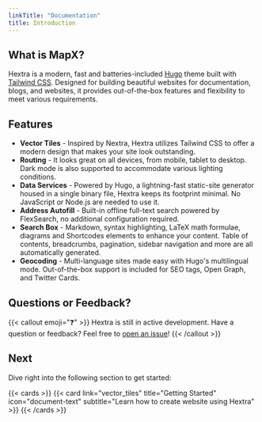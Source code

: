 ```yaml
---
linkTitle: "Documentation"
title: Introduction
---
```



## What is MapX?

Hextra is a modern, fast and batteries-included [Hugo][hugo] theme built with [Tailwind CSS][tailwind-css].
Designed for building beautiful websites for documentation, blogs, and websites, it provides out-of-the-box features and flexibility to meet various requirements.

## Features

- **Vector Tiles** - Inspired by Nextra, Hextra utilizes Tailwind CSS to offer a modern design that makes your site look outstanding.
- **Routing** - It looks great on all devices, from mobile, tablet to desktop. Dark mode is also supported to accommodate various lighting conditions.
- **Data Services** - Powered by Hugo, a lightning-fast static-site generator housed in a single binary file, Hextra keeps its footprint minimal. No JavaScript or Node.js are needed to use it.
- **Address Autofill** - Built-in offline full-text search powered by FlexSearch, no additional configuration required.
- **Search Box** - Markdown, syntax highlighting, LaTeX math formulae, diagrams and Shortcodes elements to enhance your content. Table of contents, breadcrumbs, pagination, sidebar navigation and more are all automatically generated.
- **Geocoding** - Multi-language sites made easy with Hugo's multilingual mode. Out-of-the-box support is included for SEO tags, Open Graph, and Twitter Cards.

## Questions or Feedback?

{{< callout emoji="❓" >}}
  Hextra is still in active development.
  Have a question or feedback? Feel free to [open an issue](https://github.com/imfing/hextra/issues)!
{{< /callout >}}

## Next

Dive right into the following section to get started:

{{< cards >}}
  {{< card link="vector_tiles" title="Getting Started" icon="document-text" subtitle="Learn how to create website using Hextra" >}}
{{< /cards >}}

[hugo]: https://gohugo.io/
[flex-search]: https://github.com/nextapps-de/flexsearch
[tailwind-css]: https://tailwindcss.com/